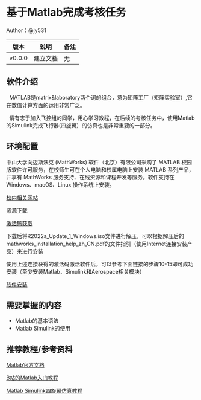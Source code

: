 # 基于Matlab完成考核任务

Author：@jy531



| 版本 | 说明 |备注|
| ---- | ---- | ---- |
| v0.0.0 | 建立文档 |无|




## 软件介绍
&nbsp;&nbsp;MATLAB是matrix&laboratory两个词的组合，意为矩阵工厂（矩阵实验室）,它在数值计算方面的运用非常广泛。

&nbsp;&nbsp;请有志于加入飞控组的同学，用心学习教程，在后续的考核任务中，使用Matlab的Simulink完成飞行器(四旋翼）的仿真也是非常重要的一部分。

## 环境配置
中山大学向迈斯沃克 (MathWorks) 软件（北京）有限公司采购了 MATLAB 校园版软件许可服务，在校师生可在个人电脑和校属电脑上安装 MATLAB 系列产品，并享有 MathWorks 服务支持、在线资源和课程开发等服务。软件支持在 Windows、macOS、Linux 操作系统上安装。

[校内相关网站](https://software.sysu.edu.cn/matlabhome)

[资源下载](https://software.sysu.edu.cn/matlab_dl)

[激活码获取](https://software.sysu.edu.cn/matlab_registration)

下载后将R2022a_Update_1_Windows.iso文件进行解压，可以根据解压后的mathworks_installation_help_zh_CN.pdf的文件指引（使用Internet连接安装产品）来进行安装

使用上述连接获得的激活码激活软件后，可以参考下面链接的步骤10-15即可成功安装（至少安装Matlab、Simulink和Aerospace相关模块）

[软件安装](https://blog.csdn.net/weixin_54557847/article/details/123619193)

## 需要掌握的内容
* Matlab的基本语法
* Matlab Simulink的使用 

## 推荐教程/参考资料
[Matlab官方文档](https://ww2.mathworks.cn/help/matlab/index.html;jsessionid=96de858d427d6d6e08469c1299c9)  

[B站的Matlab入门教程](https://www.bilibili.com/video/BV13D4y1Q7RS?spm_id_from=333.337.search-card.all.click&vd_source=4dd33cd955d898480089c09b650d69b4)

[Matlab Simulink四旋翼仿真教程](https://www.bilibili.com/video/BV1yW411576B?spm_id_from=333.337.search-card.all.click&vd_source=4dd33cd955d898480089c09b650d69b4)
